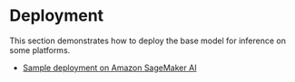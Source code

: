 # Deployment

This section demonstrates how to deploy the base model for inference on some platforms.
- [Sample deployment on Amazon SageMaker AI](https://github.com/RobustIntelligence/foundation-ai-cookbook/tree/main/3_adoptions/deployment/sagemaker)
